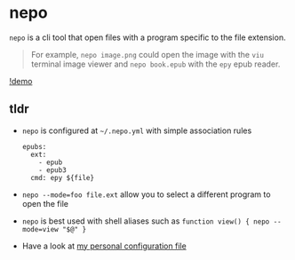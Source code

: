 # nepo

`nepo` is a cli tool that open files with a program specific to the file extension.

> For example, `nepo image.png` could open the image with the `viu` terminal image viewer and 
`nepo book.epub` with the `epy` epub reader.



[!demo](https://github.com/fvdsn/nepo/assets/16931/6b50a25e-f8c9-474f-b1f8-a2286d87f435)



## tldr

 - `nepo` is configured at `~/.nepo.yml` with simple association rules

    ```
    epubs:
      ext: 
        - epub
        - epub3
      cmd: epy ${file}
    ```

 - `nepo --mode=foo file.ext` allow you to select a different program to open the file

 - `nepo` is best used with shell aliases such as `function view() { nepo --mode=view "$@" }`

 - Have a look at [my personal configuration file](configs/.nepo.fvdsn.yml)

